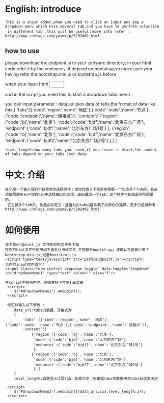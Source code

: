 English:
introduce
============

    This is a input addon,when you need to click an input and pop a dropdown menu which have several tab,and you have to perform selection
     in different tab ,this will be useful；more info refer ：http://www.cnblogs.com/yasmi/p/5292402.html

how to use
---------
please download the endpoint.js to your software directory;
 in your html code refer it by the sentence，it depend on bootstrap,so make sure your having refer the bootstrap.min.js or bootstrap.js before
 <script type="text/javascript" src="path/endpoint.js"></script>
 when your input html
 <input class="form-control dropdown-toggle" data-toggle="dropdown" id="dropdownMenu1" type="text" value="" size="3"/>

 and in the script,you need this to start a dropdown tabs menu
 <script>
    $('#dropdownMenu1').endpoint();
 </script>

 you can input parameter :
    data_url:json data of tabs,the format of data like this
    {
        'tabs':[{'code':'region','name':'地区'},{'code':'node','name':'节点'},{'code':'endpoint','name':'连接点'}],
        'content':[
            {'region':{'code':'bj','name':'北京'},
             'node':{'code':'bjdf','name':'北京东方广场'},
             'endpoint':{'code':'bjdf1','name':'北京东方广场1号'}
             },
            {'region':{'code':'bj','name':'北京'},
             'node':{'code':'bjdf','name':'北京东方广场'},
             'endpoint':{'code':'bjdf2','name':'北京东方广场2号'}
             },]
    }

    level_length:how many tabs your need,if you leave it blank,the number of tabs depend on your tabs json data

 <script>
    $('#dropdownMenu1').endpoint({data_url:xxx,level_length:3});
 </script>




中文:
介绍
============
    这个是一个输入框的下拉菜单的选择控件；当你的输入下拉菜单需要一个包含多个tab的，且必须依照顺序从不同的tab中选择相应的选项，直到最后一个tab；这个控件可能就是你所需要的。
     它支持多个tab页，数量由你定义；且当前的tab内容依赖于前面你的选择。更多介绍请参考：http://www.cnblogs.com/yasmi/p/5292402.html
如何使用
============
    请下载endpoint.js 文件到你的文件夹下面
    在你的html文件中使用如下语句引用该文件,它依赖于bootstrap，请确认在前面引用了bootstrap.min.js,或者bootstrap.js
    <script type="text/javascript" src="path/endpoint.js"></script>
    当你的input控件如下：
    <input class="form-control dropdown-toggle" data-toggle="dropdown" id="dropdownMenu1" type="text" value="" size="3"/>

    在script中启用控件，使得支持下拉多tab菜单
     <script>
        $('#dropdownMenu1').endpoint();
     </script>

     你可以输入以下参数 :
        data_url:tabs的数据，其格式为
        {
            'tabs':[{'code':'region','name':'地区'},{'code':'node','name':'节点'},{'code':'endpoint','name':'连接点'}],
            'content':[
                {'region':{'code':'bj','name':'北京'},
                 'node':{'code':'bjdf','name':'北京东方广场'},
                 'endpoint':{'code':'bjdf1','name':'北京东方广场1号'}
                 },
                {'region':{'code':'bj','name':'北京'},
                 'node':{'code':'bjdf','name':'北京东方广场'},
                 'endpoint':{'code':'bjdf2','name':'北京东方广场2号'}
                 },]
        }
        level_length:设置显示几层tab，如果为空，则根据tabs的数据中的tabs长度来决定

     <script>
        $('#dropdownMenu1').endpoint({data_url:xxx,level_length:3});
     </script>